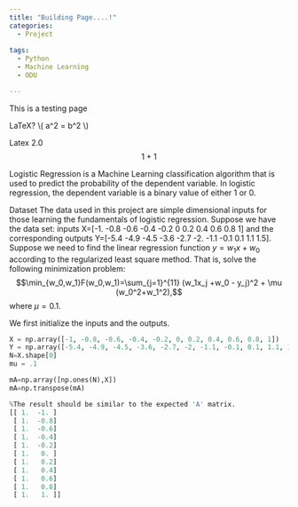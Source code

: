 ```yaml
---
title: "Building Page....!"
categories:
  - Project
  
tags:
  - Python
  - Machine Learning 
  - ODU

---
```


<script type="text/javascript"
        src="https://cdnjs.cloudflare.com/ajax/libs/mathjax/2.7.0/MathJax.js?config=TeX-AMS_CHTML">
</script>

<script type="text/x-mathjax-config">
MathJax.Hub.Config({
tex2jax: {
inlineMath: [['$','$'], ['\\(','\\)']],
processEscapes: true},
jax: ["input/TeX","input/MathML","input/AsciiMath","output/CommonHTML"],
extensions: ["tex2jax.js","mml2jax.js","asciimath2jax.js","MathMenu.js","MathZoom.js","AssistiveMML.js", "[Contrib]/a11y/accessibility-menu.js"],
TeX: {
extensions: ["AMSmath.js","AMSsymbols.js","noErrors.js","noUndefined.js"],
equationNumbers: {
autoNumber: "AMS"
}
}
});
</script>


This is a testing page

LaTeX? 
\\( a^2 = b^2 \\)



Latex 2.0
$$ \begin{equation} \label{label} 1+1 \end{equation} $$

Logistic Regression is a Machine Learning classification algorithm that is used to predict the probability of the dependent variable. In logistic regression, the dependent variable is a binary value of either 1 or 0. 

Dataset
The data used in this project are simple dimensional inputs for those learning the fundamentals of logistic regression. Suppose we have the data set: inputs X=[-1. -0.8 -0.6 -0.4 -0.2  0 0.2  0.4  0.6  0.8  1] and the corresponding outputs Y=[-5.4 -4.9 -4.5 -3.6 -2.7 -2.  -1.1 -0.1  0.1  1.1  1.5]. Suppose we need to find the linear regression function $y=w_1x+w_0$ according to the regularized least square method. That is, solve the following minimization problem: 
<br>
$$\min_{w_0,w_1}F(w_0,w_1)=\sum_{j=1}^{11} (w_1x_j +w_0 - y_j)^2 + \mu (w_0^2+w_1^2),$$
where $\mu=0.1$.
<br>

We first initialize the inputs and the outputs. 
``` python
X = np.array([-1, -0.8, -0.6, -0.4, -0.2, 0, 0.2, 0.4, 0.6, 0.8, 1])
Y = np.array([-5.4, -4.9, -4.5, -3.6, -2.7, -2, -1.1, -0.1, 0.1, 1.1, 1.5])
N=X.shape[0]
mu = .1

mA=np.array([np.ones(N),X])
mA=np.transpose(mA)

%The result should be similar to the expected 'A' matrix.
[[ 1.  -1. ]
 [ 1.  -0.8]
 [ 1.  -0.6]
 [ 1.  -0.4]
 [ 1.  -0.2]
 [ 1.   0. ]
 [ 1.   0.2]
 [ 1.   0.4]
 [ 1.   0.6]
 [ 1.   0.8]
 [ 1.   1. ]]
```


